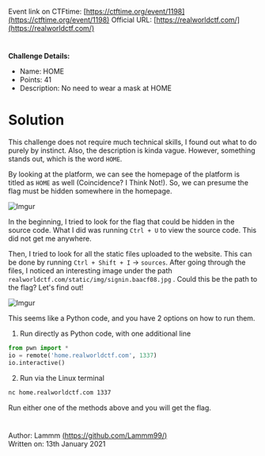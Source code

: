 Event link on CTFtime: [https://ctftime.org/event/1198](https://ctftime.org/event/1198)
Official URL: [https://realworldctf.com/](https://realworldctf.com/)

# 

**Challenge Details:**
- Name: HOME
- Points: 41
- Description: No need to wear a mask at HOME

# Solution  
This challenge does not require much technical skills, I found out what to do purely by instinct. Also, the description is kinda vague. However, something stands out, which is the word `HOME`. 

By looking at the platform, we can see the homepage of the platform is titled as `HOME` as well (Coincidence? I Think Not!). So, we can presume the flag must be hidden somewhere in the homepage. 

![Imgur](https://i.imgur.com/sWvXe0N.png)

In the beginning, I tried to look for the flag that could be hidden in the source code. What I did was running `Ctrl + U` to view the source code. This did not get me anywhere. 

Then, I tried to look for all the static files uploaded to the website. This can be done by running `Ctrl + Shift + I` → `sources`. After going through the files, I noticed an interesting image under the path `realworldctf.com/static/img/signin.baacf08.jpg` . Could this be the path to the flag? Let's find out!

![Imgur](https://i.imgur.com/Wb90IJb.png)

This seems like a Python code, and you have 2 options on how to run them.

1. Run directly as Python code, with one additional line
```python
from pwn import *
io = remote('home.realworldctf.com', 1337)
io.interactive() 
```

2. Run via the Linux terminal
```bash
nc home.realworldctf.com 1337
```

Run either one of the methods above and you will get the flag.

# 
Author: Lammm [(https://github.com/Lammm99/)](https://github.com/Lammm99/)  
Written on: 13th January 2021
